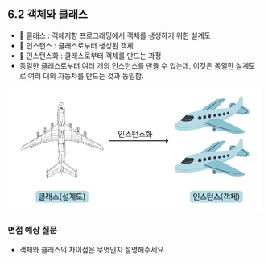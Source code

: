 ## 6.2 객체와 클래스
- 💠 클래스 : 객체지향 프로그래밍에서 객체를 생성하기 위한 설계도
- 💠 인스턴스 : 클래스로부터 생성된 객체
- 💠 인스턴스화 : 클래스로부터 객체를 만드는 과정
- 동일한 클래스로부터 여러 개의 인스턴스를 만들 수 있는데, 이것은 동일한 설계도로 여러 대의 자동차를 만드는 것과 동일함.

![img.png](img/클래스_인스턴스.png)

### 면접 예상 질문
- 객체와 클래스의 차이점은 무엇인지 설명해주세요.